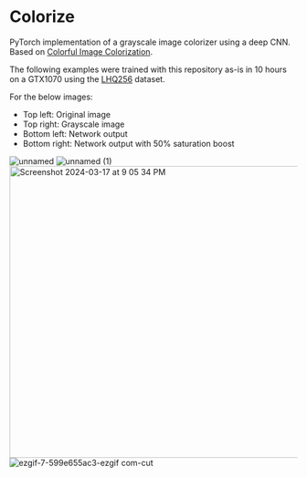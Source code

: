 # Colorize

PyTorch implementation of a grayscale image colorizer using a deep CNN. Based on [Colorful Image Colorization](https://arxiv.org/abs/1603.08511).

The following examples were trained with this repository as-is in 10 hours on a GTX1070 using the [LHQ256](https://github.com/universome/alis) dataset.

For the below images:
* Top left: Original image
* Top right: Grayscale image
* Bottom left: Network output
* Bottom right: Network output with 50% saturation boost

![unnamed](https://github.com/ShaneTWilliams/colorize/assets/44215543/638ab010-4ce3-4284-beee-28f35b280bec)
![unnamed (1)](https://github.com/ShaneTWilliams/colorize/assets/44215543/b0de1437-8192-459f-9a31-ef66cf89a45a)
<img width="512" alt="Screenshot 2024-03-17 at 9 05 34 PM" src="https://github.com/ShaneTWilliams/colorize/assets/44215543/05f27875-00de-4fc7-88a6-b8cf0d974d35">
![ezgif-7-599e655ac3-ezgif com-cut](https://github.com/ShaneTWilliams/colorize/assets/44215543/87158227-4224-48a5-b207-70c4e28d2896)
